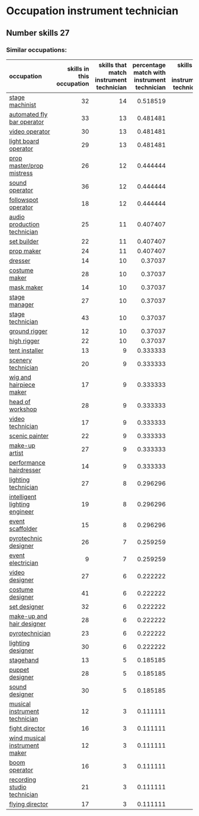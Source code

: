 # Occupation instrument technician
## Number skills 27
### Similar occupations:
| occupation                                                        |   skills in this occupation |   skills that match instrument technician |   percentage match with instrument technician |   skills not in instrument technician |
|:------------------------------------------------------------------|----------------------------:|------------------------------------------:|----------------------------------------------:|--------------------------------------:|
| [stage machinist](stage_machinist.md)                             |                          32 |                                        14 |                                      0.518519 |                                    18 |
| [automated fly bar operator](automated_fly_bar_operator.md)       |                          33 |                                        13 |                                      0.481481 |                                    20 |
| [video operator](video_operator.md)                               |                          30 |                                        13 |                                      0.481481 |                                    17 |
| [light board operator](light_board_operator.md)                   |                          29 |                                        13 |                                      0.481481 |                                    16 |
| [prop master/prop mistress](prop_master-prop_mistress.md)         |                          26 |                                        12 |                                      0.444444 |                                    14 |
| [sound operator](sound_operator.md)                               |                          36 |                                        12 |                                      0.444444 |                                    24 |
| [followspot operator](followspot_operator.md)                     |                          18 |                                        12 |                                      0.444444 |                                     6 |
| [audio production technician](audio_production_technician.md)     |                          25 |                                        11 |                                      0.407407 |                                    14 |
| [set builder](set_builder.md)                                     |                          22 |                                        11 |                                      0.407407 |                                    11 |
| [prop maker](prop_maker.md)                                       |                          24 |                                        11 |                                      0.407407 |                                    13 |
| [dresser](dresser.md)                                             |                          14 |                                        10 |                                      0.37037  |                                     4 |
| [costume maker](costume_maker.md)                                 |                          28 |                                        10 |                                      0.37037  |                                    18 |
| [mask maker](mask_maker.md)                                       |                          14 |                                        10 |                                      0.37037  |                                     4 |
| [stage manager](stage_manager.md)                                 |                          27 |                                        10 |                                      0.37037  |                                    17 |
| [stage technician](stage_technician.md)                           |                          43 |                                        10 |                                      0.37037  |                                    33 |
| [ground rigger](ground_rigger.md)                                 |                          12 |                                        10 |                                      0.37037  |                                     2 |
| [high rigger](high_rigger.md)                                     |                          22 |                                        10 |                                      0.37037  |                                    12 |
| [tent installer](tent_installer.md)                               |                          13 |                                         9 |                                      0.333333 |                                     4 |
| [scenery technician](scenery_technician.md)                       |                          20 |                                         9 |                                      0.333333 |                                    11 |
| [wig and hairpiece maker](wig_and_hairpiece_maker.md)             |                          17 |                                         9 |                                      0.333333 |                                     8 |
| [head of workshop](head_of_workshop.md)                           |                          28 |                                         9 |                                      0.333333 |                                    19 |
| [video technician](video_technician.md)                           |                          17 |                                         9 |                                      0.333333 |                                     8 |
| [scenic painter](scenic_painter.md)                               |                          22 |                                         9 |                                      0.333333 |                                    13 |
| [make-up artist](make-up_artist.md)                               |                          27 |                                         9 |                                      0.333333 |                                    18 |
| [performance hairdresser](performance_hairdresser.md)             |                          14 |                                         9 |                                      0.333333 |                                     5 |
| [lighting technician](lighting_technician.md)                     |                          27 |                                         8 |                                      0.296296 |                                    19 |
| [intelligent lighting engineer](intelligent_lighting_engineer.md) |                          19 |                                         8 |                                      0.296296 |                                    11 |
| [event scaffolder](event_scaffolder.md)                           |                          15 |                                         8 |                                      0.296296 |                                     7 |
| [pyrotechnic designer](pyrotechnic_designer.md)                   |                          26 |                                         7 |                                      0.259259 |                                    19 |
| [event electrician](event_electrician.md)                         |                           9 |                                         7 |                                      0.259259 |                                     2 |
| [video designer](video_designer.md)                               |                          27 |                                         6 |                                      0.222222 |                                    21 |
| [costume designer](costume_designer.md)                           |                          41 |                                         6 |                                      0.222222 |                                    35 |
| [set designer](set_designer.md)                                   |                          32 |                                         6 |                                      0.222222 |                                    26 |
| [make-up and hair designer](make-up_and_hair_designer.md)         |                          28 |                                         6 |                                      0.222222 |                                    22 |
| [pyrotechnician](pyrotechnician.md)                               |                          23 |                                         6 |                                      0.222222 |                                    17 |
| [lighting designer](lighting_designer.md)                         |                          30 |                                         6 |                                      0.222222 |                                    24 |
| [stagehand](stagehand.md)                                         |                          13 |                                         5 |                                      0.185185 |                                     8 |
| [puppet designer](puppet_designer.md)                             |                          28 |                                         5 |                                      0.185185 |                                    23 |
| [sound designer](sound_designer.md)                               |                          30 |                                         5 |                                      0.185185 |                                    25 |
| [musical instrument technician](musical_instrument_technician.md) |                          12 |                                         3 |                                      0.111111 |                                     9 |
| [fight director](fight_director.md)                               |                          16 |                                         3 |                                      0.111111 |                                    13 |
| [wind musical instrument maker](wind_musical_instrument_maker.md) |                          12 |                                         3 |                                      0.111111 |                                     9 |
| [boom operator](boom_operator.md)                                 |                          16 |                                         3 |                                      0.111111 |                                    13 |
| [recording studio technician](recording_studio_technician.md)     |                          21 |                                         3 |                                      0.111111 |                                    18 |
| [flying director](flying_director.md)                             |                          17 |                                         3 |                                      0.111111 |                                    14 |
